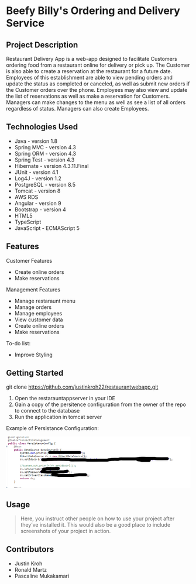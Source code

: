 # Beefy Billy's Ordering and Delivery Service

## Project Description

Restaurant Delivery App is a web-app designed to facilitate Customers ordering food from a restaurant online for delivery or pick up. The Customer is also able to create a reservation at the restaurant for a future date. Employees of this establishment are able to view pending orders and update the status as completed or canceled, as well as submit new orders if the Customer orders over the phone. Employees may also view and update the list of reservations as well as make a reservation for Customers. Managers can make changes to the menu as well as see a list of all orders regardless of status. Managers can also create Employees.

## Technologies Used

* Java - version 1.8
* Spring MVC - version 4.3
* Spring ORM - version 4.3
* Spring Test - version 4.3
* Hibernate - version 4.3.11.Final
* JUnit - version 4.1
* Log4J - version 1.2
* PostgreSQL - version 8.5
* Tomcat - version 8
* AWS RDS 
* Angular - version 9
* Bootstrap - version 4
* HTML5
* TypeScript
* JavaScript - ECMAScript 5


## Features

Customer Features
* Create online orders
* Make reservations

Management Features
* Manage restaraunt menu
* Manage orders
* Manage employees
* View customer data
* Create online orders
* Make reservations


To-do list:
* Improve Styling

## Getting Started
   
git clone https://github.com/justinkroh22/restaurantwebapp.git

1. Open the restarauntappserver in your IDE
2. Gain a copy of the persitence configuration from the owner of the repo to connect to the database
3. Run the application in tomcat server

Example of Persistance Configuration:

![](mkimg/persist.png)



## Usage

> Here, you instruct other people on how to use your project after they’ve installed it. This would also be a good place to include screenshots of your project in action.

## Contributors

* Justin Kroh
* Ronald Martz
* Pascaline Mukakamari

